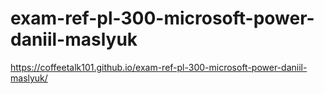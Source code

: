 # exam-ref-pl-300-microsoft-power-daniil-maslyuk 
https://coffeetalk101.github.io/exam-ref-pl-300-microsoft-power-daniil-maslyuk/
 

